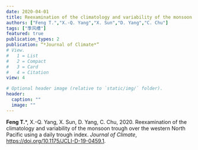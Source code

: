 ```yaml
---
date: 2020-04-01
title: Reexamination of the climatology and variability of the monsoon trough over the western North Pacific using a daily trough index
authors: ["Feng T.","X.-Q. Yang","X. Sun","D. Yang","C. Chu"]
tags: ["季风槽"]
featured: true
publication_types: 2
publication: “*Journal of Climate*”
# View.
#   1 = List
#   2 = Compact
#   3 = Card
#   4 = Citation
view: 4

# Optional header image (relative to `static/img/` folder).
header:
  caption: ""
  image: ""
---
```


**Feng T.**\*, X.-Q. Yang, X. Sun, D. Yang, C. Chu, 2020. Reexamination of the climatology and variability of the monsoon trough over the western North Pacific using a daily trough index.  *Journal of Climate*, https://doi.org/10.1175/JCLI-D-19-0459.1.
